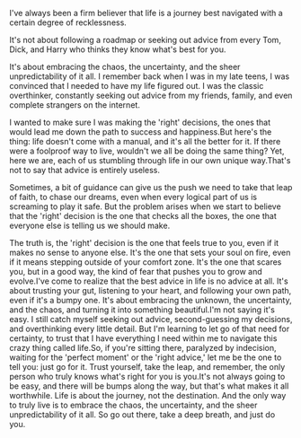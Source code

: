 I've always been a firm believer that life is a journey best navigated with a certain degree of recklessness. 

It's not about following a roadmap or seeking out advice from every Tom, Dick, and Harry who thinks they know what's best for you. 

It's about embracing the chaos, the uncertainty, and the sheer unpredictability of it all.
I remember back when I was in my late teens, I was convinced that I needed to have my life figured out. I was the classic overthinker, constantly seeking out advice from my friends, family, and even complete strangers on the internet.

I wanted to make sure I was making the 'right' decisions, the ones that would lead me down the path to success and happiness.But here's the thing: life doesn't come with a manual, and it's all the better for it. 
If there were a foolproof way to live, wouldn't we all be doing the same thing? Yet, here we are, each of us stumbling through life in our own unique way.That's not to say that advice is entirely useless.

Sometimes, a bit of guidance can give us the push we need to take that leap of faith, to chase our dreams, even when every logical part of us is screaming to play it safe. But the problem arises when we start to believe that the 'right' decision is the one that checks all the boxes, the one that everyone else is telling us we should make.

The truth is, the 'right' decision is the one that feels true to you, even if it makes no sense to anyone else. It's the one that sets your soul on fire, even if it means stepping outside of your comfort zone. It's the one that scares you, but in a good way, the kind of fear that pushes you to grow and evolve.I've come to realize that the best advice in life is no advice at all. It's about trusting your gut, listening to your heart, and following your own path, even if it's a bumpy one. It's about embracing the unknown, the uncertainty, and the chaos, and turning it into something beautiful.I'm not saying it's easy. I still catch myself seeking out advice, second-guessing my decisions, and overthinking every little detail. But I'm learning to let go of that need for certainty, to trust that I have everything I need within me to navigate this crazy thing called life.So, if you're sitting there, paralyzed by indecision, waiting for the 'perfect moment' or the 'right advice,' let me be the one to tell you: just go for it. Trust yourself, take the leap, and remember, the only person who truly knows what's right for you is you.It's not always going to be easy, and there will be bumps along the way, but that's what makes it all worthwhile. Life is about the journey, not the destination. And the only way to truly live is to embrace the chaos, the uncertainty, and the sheer unpredictability of it all. So go out there, take a deep breath, and just do you.